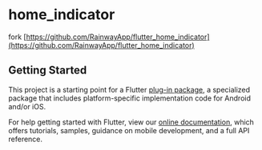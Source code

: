 # home_indicator

fork [https://github.com/RainwayApp/flutter_home_indicator](https://github.com/RainwayApp/flutter_home_indicator)

## Getting Started

This project is a starting point for a Flutter
[plug-in package](https://flutter.dev/developing-packages/),
a specialized package that includes platform-specific implementation code for
Android and/or iOS.

For help getting started with Flutter, view our
[online documentation](https://flutter.dev/docs), which offers tutorials,
samples, guidance on mobile development, and a full API reference.

